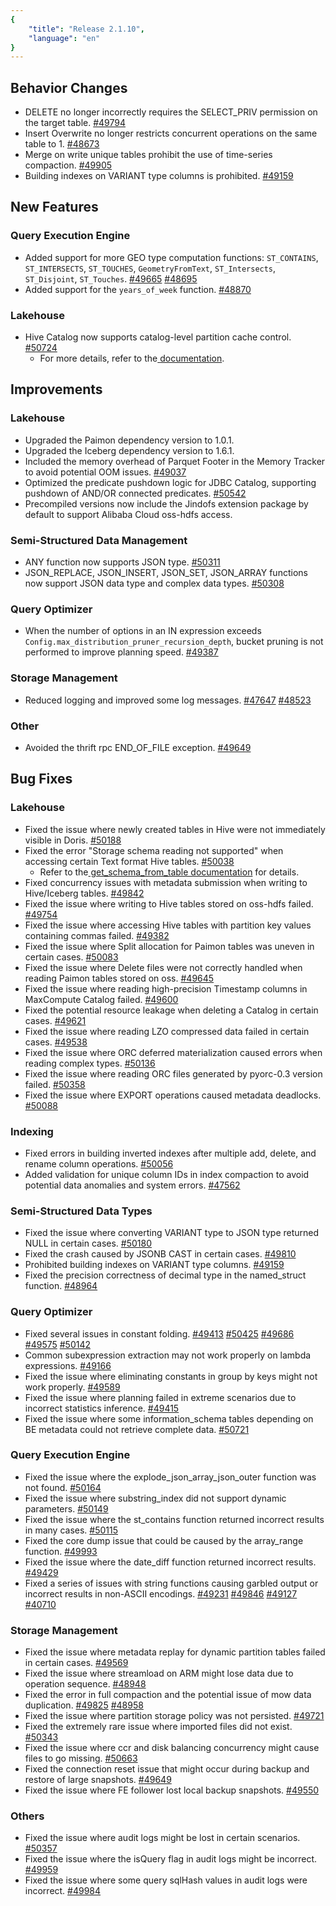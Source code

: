 ```yaml
---
{
    "title": "Release 2.1.10",
    "language": "en"
}
---
```


## Behavior Changes

- DELETE no longer incorrectly requires the SELECT_PRIV permission on the target table. [ #49794](https://github.com/apache/doris/pull/49794)
- Insert Overwrite no longer restricts concurrent operations on the same table to 1. [ #48673](https://github.com/apache/doris/pull/48673)
- Merge on write unique tables prohibit the use of time-series compaction. [ #49905](https://github.com/apache/doris/pull/49905)
- Building indexes on VARIANT type columns is prohibited. [ #49159](https://github.com/apache/doris/pull/49159)

## New Features

### Query Execution Engine

- Added support for more GEO type computation functions: `ST_CONTAINS`, `ST_INTERSECTS`, `ST_TOUCHES`, `GeometryFromText`, `ST_Intersects`, `ST_Disjoint`, `ST_Touches`. [ #49665](https://github.com/apache/doris/pull/49665) [ #48695](https://github.com/apache/doris/pull/48695)
- Added support for the `years_of_week` function. [ #48870](https://github.com/apache/doris/pull/48870)

### Lakehouse

- Hive Catalog now supports catalog-level partition cache control. [ #50724](https://github.com/apache/doris/pull/50724)
  - For more details, refer to the[ ](https://doris.apache.org/docs/dev/lakehouse/meta-cache)[documentation](https://doris.apache.org/docs/dev/lakehouse/meta-cache#disable-hive-catalog-metadata-cache).

## Improvements

### Lakehouse

- Upgraded the Paimon dependency version to 1.0.1.
- Upgraded the Iceberg dependency version to 1.6.1.
- Included the memory overhead of Parquet Footer in the Memory Tracker to avoid potential OOM issues. [ #49037](https://github.com/apache/doris/pull/49037)
- Optimized the predicate pushdown logic for JDBC Catalog, supporting pushdown of AND/OR connected predicates. [ #50542](https://github.com/apache/doris/pull/50542)
- Precompiled versions now include the Jindofs extension package by default to support Alibaba Cloud oss-hdfs access.

### Semi-Structured Data Management

- ANY function now supports JSON type. [ #50311](https://github.com/apache/doris/pull/50311)
- JSON_REPLACE, JSON_INSERT, JSON_SET, JSON_ARRAY functions now support JSON data type and complex data types. [ #50308](https://github.com/apache/doris/pull/50308)

### Query Optimizer

- When the number of options in an IN expression exceeds `Config.max_distribution_pruner_recursion_depth`, bucket pruning is not performed to improve planning speed. [ #49387](https://github.com/apache/doris/pull/49387)

### Storage Management

- Reduced logging and improved some log messages. [ #47647](https://github.com/apache/doris/pull/47647) [ #48523](https://github.com/apache/doris/pull/48523)

### Other

- Avoided the thrift rpc END_OF_FILE exception. [ #49649](https://github.com/apache/doris/pull/49649)

## Bug Fixes

### Lakehouse 

- Fixed the issue where newly created tables in Hive were not immediately visible in Doris. [ #50188](https://github.com/apache/doris/pull/50188)
- Fixed the error "Storage schema reading not supported" when accessing certain Text format Hive tables. [ #50038](https://github.com/apache/doris/pull/50038)
  - Refer to the[ get_schema_from_table documentation](https://doris.apache.org/docs/dev/lakehouse/catalogs/hive-catalog?_highlight=get_schema_from_table#syntax) for details.
- Fixed concurrency issues with metadata submission when writing to Hive/Iceberg tables. [ #49842](https://github.com/apache/doris/pull/49842)
- Fixed the issue where writing to Hive tables stored on oss-hdfs failed. [ #49754](https://github.com/apache/doris/pull/49754)
- Fixed the issue where accessing Hive tables with partition key values containing commas failed. [ #49382](https://github.com/apache/doris/pull/49382)
- Fixed the issue where Split allocation for Paimon tables was uneven in certain cases. [ #50083](https://github.com/apache/doris/pull/50083)
- Fixed the issue where Delete files were not correctly handled when reading Paimon tables stored on oss. [ #49645](https://github.com/apache/doris/pull/49645)
- Fixed the issue where reading high-precision Timestamp columns in MaxCompute Catalog failed. [ #49600](https://github.com/apache/doris/pull/49600)
- Fixed the potential resource leakage when deleting a Catalog in certain cases. [ #49621](https://github.com/apache/doris/pull/49621)
- Fixed the issue where reading LZO compressed data failed in certain cases. [ #49538](https://github.com/apache/doris/pull/49538)
- Fixed the issue where ORC deferred materialization caused errors when reading complex types. [ #50136](https://github.com/apache/doris/pull/50136)
- Fixed the issue where reading ORC files generated by pyorc-0.3 version failed. [ #50358](https://github.com/apache/doris/pull/50358)
- Fixed the issue where EXPORT operations caused metadata deadlocks. [ #50088](https://github.com/apache/doris/pull/50088)

### Indexing

- Fixed errors in building inverted indexes after multiple add, delete, and rename column operations. [ #50056](https://github.com/apache/doris/pull/50056)
- Added validation for unique column IDs in index compaction to avoid potential data anomalies and system errors. [ #47562](https://github.com/apache/doris/pull/47562)

### Semi-Structured Data Types

- Fixed the issue where converting VARIANT type to JSON type returned NULL in certain cases. [ #50180](https://github.com/apache/doris/pull/50180)
- Fixed the crash caused by JSONB CAST in certain cases. [ #49810](https://github.com/apache/doris/pull/49810)
- Prohibited building indexes on VARIANT type columns. [ #49159](https://github.com/apache/doris/pull/49159)
- Fixed the precision correctness of decimal type in the named_struct function. [ #48964](https://github.com/apache/doris/pull/48964)

### Query Optimizer

- Fixed several issues in constant folding. [#49413](https://github.com/apache/doris/pull/49413) [#50425](https://github.com/apache/doris/pull/50425) [#49686](https://github.com/apache/doris/pull/49686) [#49575](https://github.com/apache/doris/pull/49575) [#50142](https://github.com/apache/doris/pull/50142)
- Common subexpression extraction may not work properly on lambda expressions. [#49166](https://github.com/apache/doris/pull/49166)
- Fixed the issue where eliminating constants in group by keys might not work properly. [#49589](https://github.com/apache/doris/pull/49589)
- Fixed the issue where planning failed in extreme scenarios due to incorrect statistics inference. [#49415](https://github.com/apache/doris/pull/49415)
- Fixed the issue where some information_schema tables depending on BE metadata could not retrieve complete data. [#50721](https://github.com/apache/doris/pull/50721)

### Query Execution Engine

- Fixed the issue where the explode_json_array_json_outer function was not found. [#50164](https://github.com/apache/doris/pull/50164)
- Fixed the issue where substring_index did not support dynamic parameters. [#50149](https://github.com/apache/doris/pull/50149)
- Fixed the issue where the st_contains function returned incorrect results in many cases. [#50115](https://github.com/apache/doris/pull/50115)
- Fixed the core dump issue that could be caused by the array_range function. [#49993](https://github.com/apache/doris/pull/49993)
- Fixed the issue where the date_diff function returned incorrect results. [#49429](https://github.com/apache/doris/pull/49429)
- Fixed a series of issues with string functions causing garbled output or incorrect results in non-ASCII encodings. [#49231](https://github.com/apache/doris/pull/49231) [#49846](https://github.com/apache/doris/pull/49846) [#49127](https://github.com/apache/doris/pull/49127) [#40710](https://github.com/apache/doris/pull/40710)

### Storage Management

- Fixed the issue where metadata replay for dynamic partition tables failed in certain cases. [#49569](https://github.com/apache/doris/pull/49569)
- Fixed the issue where streamload on ARM might lose data due to operation sequence. [#48948](https://github.com/apache/doris/pull/48948)
- Fixed the error in full compaction and the potential issue of mow data duplication. [#49825](https://github.com/apache/doris/pull/49825) [#48958](https://github.com/apache/doris/pull/48958)
- Fixed the issue where partition storage policy was not persisted. [#49721](https://github.com/apache/doris/pull/49721)
- Fixed the extremely rare issue where imported files did not exist. [#50343](https://github.com/apache/doris/pull/50343)
- Fixed the issue where ccr and disk balancing concurrency might cause files to go missing. [#50663](https://github.com/apache/doris/pull/50663)
- Fixed the connection reset issue that might occur during backup and restore of large snapshots. [#49649](https://github.com/apache/doris/pull/49649)
- Fixed the issue where FE follower lost local backup snapshots. [#49550](https://github.com/apache/doris/pull/49550)

### Others

- Fixed the issue where audit logs might be lost in certain scenarios. [#50357](https://github.com/apache/doris/pull/50357)
- Fixed the issue where the isQuery flag in audit logs might be incorrect. [#49959](https://github.com/apache/doris/pull/49959)
- Fixed the issue where some query sqlHash values in audit logs were incorrect. [#49984](https://github.com/apache/doris/pull/49984)